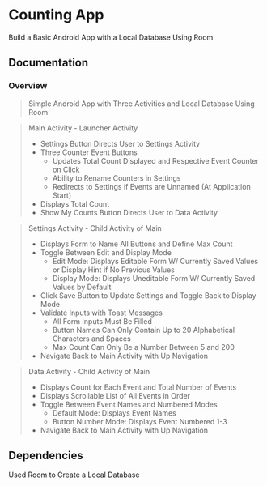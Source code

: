 # Counting App
Build a Basic Android App with a Local Database Using Room

## Documentation
### Overview
> Simple Android App with Three Activities and Local Database Using Room

> Main Activity -  Launcher Activity
> - Settings Button Directs User to Settings Activity
> - Three Counter Event Buttons 
>   - Updates Total Count Displayed and Respective Event Counter on Click
>   - Ability to Rename Counters in Settings
>   - Redirects to Settings if Events are Unnamed (At Application Start)
> - Displays Total Count
> - Show My Counts Button Directs User to Data Activity

> Settings Activity - Child Activity of Main
> - Displays Form to Name All Buttons and Define Max Count
> - Toggle Between Edit and Display Mode
>   - Edit Mode: Displays Editable Form W/ Currently Saved Values or Display Hint if No Previous Values
>   - Display Mode: Displays Uneditable Form W/ Currently Saved Values by Default
> - Click Save Button to Update Settings and Toggle Back to Display Mode
> - Validate Inputs with Toast Messages
>   - All Form Inputs Must Be Filled
>   - Button Names Can Only Contain Up to 20 Alphabetical Characters and Spaces
>   - Max Count Can Only Be a Number Between 5 and 200
> - Navigate Back to Main Activity with Up Navigation

> Data Activity - Child Activity of Main
> - Displays Count for Each Event and Total Number of Events
> - Displays Scrollable List of All Events in Order
> - Toggle Between Event Names and Numbered Modes
>   - Default Mode: Displays Event Names
>   - Button Number Mode: Displays Event Numbered 1-3
> - Navigate Back to Main Activity with Up Navigation

## Dependencies
Used Room to Create a Local Database
